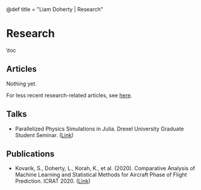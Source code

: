 @def title = "Liam Doherty | Research"

# Research
\toc
## Articles
Nothing yet.

For less recent research-related articles, see [here](/research-page/).

## Talks
* Parallelized Physics Simulations in Julia. Drexel University Graduate Student Seminar. ([Link](/docs/EpsilonTalk.pdf))

## Publications
* Kovarik, S., Doherty, L., Korah, K., et al. (2020). Comparative Analysis of Machine Learning and Statistical Methods for Aircraft Phase of Flight Prediction. ICRAT 2020. ([Link](/docs/ICRAT2020_paper_38.pdf))
